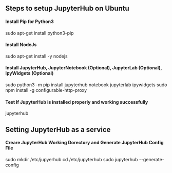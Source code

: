 ## Steps to setup JupyterHub on Ubuntu

#### Install Pip for Python3
sudo apt-get install python3-pip

#### Install NodeJs 
sudo apt-get install -y nodejs

#### Install JupyterHub, JupyterNotebook (Optional), JupyterLab (Optional), IpyWidgets (Optional)

sudo python3 -m pip install jupyterhub notebook jupyterlab ipywidgets
sudo npm install -g configurable-http-proxy

#### Test If JupyterHub is installed properly and working successfully
jupyterhub


## Setting JupyterHub as a service

#### Creare JupyterHub Working Dorectory and Generate JupyterHub Config File
sudo mkdir /etc/jupyerhub
cd /etc/jupyterhub
sudo jupyterhub --generate-config



